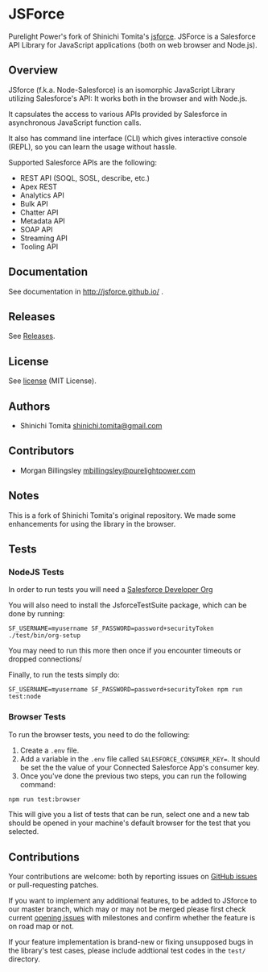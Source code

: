 # JSForce 

Purelight Power's fork of Shinichi Tomita's [jsforce](https://github.com/jsforce/jsforce). JSForce is a Salesforce API Library for JavaScript applications (both on web browser and Node.js).

## Overview

JSforce (f.k.a. Node-Salesforce) is an isomorphic JavaScript Library utilizing Salesforce's API: It works both in the browser and with Node.js.

It capsulates the access to various APIs provided by Salesforce in asynchronous JavaScript function calls.

It also has command line interface (CLI) which gives interactive console (REPL), so you can learn the usage without hassle.

Supported Salesforce APIs are the following:

- REST API (SOQL, SOSL, describe, etc.)
- Apex REST
- Analytics API
- Bulk API
- Chatter API
- Metadata API
- SOAP API
- Streaming API
- Tooling API

## Documentation

See documentation in http://jsforce.github.io/ .

## Releases

See [Releases](https://github.com/jsforce/jsforce/releases).

## License

See [license](LICENSE) (MIT License).

## Authors

- Shinichi Tomita <shinichi.tomita@gmail.com>

## Contributors

- Morgan Billingsley <mbillingsley@purelightpower.com>

## Notes

This is a fork of Shinichi Tomita's original repository. We made some enhancements for using the library in the browser.

## Tests

### NodeJS Tests

In order to run tests you will need a [Salesforce Developer Org](https://developer.salesforce.com/signup)

You will also need to install the JsforceTestSuite package, which can be done by running:

    SF_USERNAME=myusername SF_PASSWORD=password+securityToken ./test/bin/org-setup

You may need to run this more then once if you encounter timeouts or dropped connections/

Finally, to run the tests simply do:

    SF_USERNAME=myusername SF_PASSWORD=password+securityToken npm run test:node

### Browser Tests

To run the browser tests, you need to do the following:

1. Create a `.env` file.
2. Add a variable in the `.env` file called `SALESFORCE_CONSUMER_KEY=`. It should be set the the value of your Connected Salesforce App's consumer key.
3. Once you've done the previous two steps, you can run the following command:

```bash
npm run test:browser
```

This will give you a list of tests that can be run, select one and a new tab should be opened in your machine's default browser for the test that you selected.

## Contributions

Your contributions are welcome: both by reporting issues on [GitHub issues](https://github.com/purelightpower/jsforce/issues) or pull-requesting patches.

If you want to implement any additional features, to be added to JSforce to our master branch, which may or may not be merged please first check current [opening issues](https://github.com/purelightpower/jsforce/issues?q=is%3Aopen) with milestones and confirm whether the feature is on road map or not.

If your feature implementation is brand-new or fixing unsupposed bugs in the library's test cases, please include addtional test codes in the `test/` directory.
